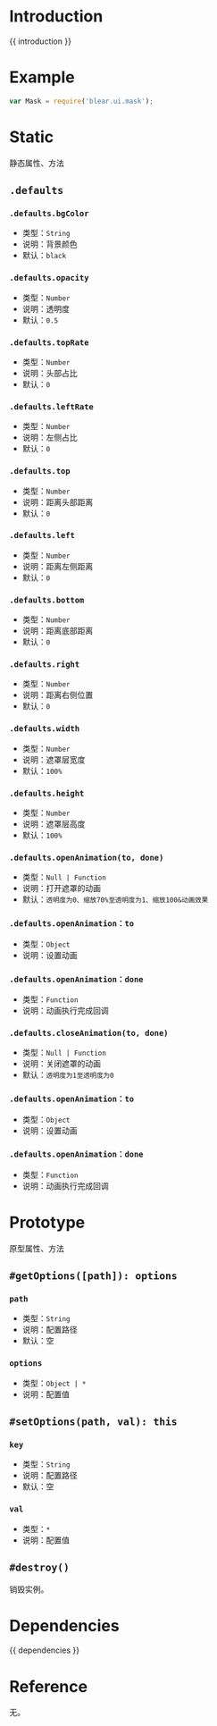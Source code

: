 # Introduction
{{ introduction }}





# Example
```js
var Mask = require('blear.ui.mask');
```

# Static
静态属性、方法

## `.defaults`
### `.defaults.bgColor`
- 类型：`String`
- 说明：背景颜色
- 默认：`black`

### `.defaults.opacity`
- 类型：`Number`
- 说明：透明度
- 默认：`0.5`

### `.defaults.topRate`
- 类型：`Number`
- 说明：头部占比
- 默认：`0`

### `.defaults.leftRate`
- 类型：`Number`
- 说明：左侧占比
- 默认：`0`

### `.defaults.top`
- 类型：`Number`
- 说明：距离头部距离
- 默认：`0`

### `.defaults.left`
- 类型：`Number`
- 说明：距离左侧距离
- 默认：`0`

### `.defaults.bottom`
- 类型：`Number`
- 说明：距离底部距离
- 默认：`0`

### `.defaults.right`
- 类型：`Number`
- 说明：距离右侧位置
- 默认：`0`

### `.defaults.width`
- 类型：`Number`
- 说明：遮罩层宽度
- 默认：`100%`

### `.defaults.height`
- 类型：`Number`
- 说明：遮罩层高度
- 默认：`100%`

### `.defaults.openAnimation(to, done)`
- 类型：`Null | Function`
- 说明：打开遮罩的动画
- 默认：`透明度为0、缩放70%至透明度为1、缩放100&动画效果`

### `.defaults.openAnimation：to`
- 类型：`Object `
- 说明：设置动画

### `.defaults.openAnimation：done`
- 类型：`Function `
- 说明：动画执行完成回调

### `.defaults.closeAnimation(to, done)`
- 类型：`Null | Function`
- 说明：关闭遮罩的动画
- 默认：`透明度为1至透明度为0`

### `.defaults.openAnimation：to`
- 类型：`Object `
- 说明：设置动画

### `.defaults.openAnimation：done`
- 类型：`Function `
- 说明：动画执行完成回调


# Prototype
原型属性、方法

## `#getOptions([path]): options`

### `path`
- 类型：`String`
- 说明：配置路径
- 默认：空

### `options`
- 类型：`Object | *`
- 说明：配置值

## `#setOptions(path, val): this`
### `key`
- 类型：`String`
- 说明：配置路径
- 默认：空

### `val`
- 类型：`*`
- 说明：配置值



## `#destroy()`
销毁实例。



# Dependencies
{{ dependencies }}



# Reference
无。

